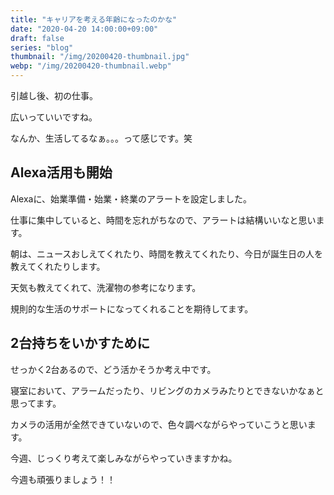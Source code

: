```yaml
---
title: "キャリアを考える年齢になったのかな"
date: "2020-04-20 14:00:00+09:00"
draft: false
series: "blog"
thumbnail: "/img/20200420-thumbnail.jpg"
webp: "/img/20200420-thumbnail.webp"
---
```


引越し後、初の仕事。

広いっていいですね。

なんか、生活してるなぁ。。。って感じです。笑

## Alexa活用も開始

Alexaに、始業準備・始業・終業のアラートを設定しました。

仕事に集中していると、時間を忘れがちなので、アラートは結構いいなと思います。

朝は、ニュースおしえてくれたり、時間を教えてくれたり、今日が誕生日の人を教えてくれたりします。

天気も教えてくれて、洗濯物の参考になります。

規則的な生活のサポートになってくれることを期待してます。

## 2台持ちをいかすために

せっかく2台あるので、どう活かそうか考え中です。

寝室において、アラームだったり、リビングのカメラみたりとできないかなぁと思ってます。

カメラの活用が全然できていないので、色々調べながらやっていこうと思います。

今週、じっくり考えて楽しみながらやっていきますかね。

今週も頑張りましょう！！